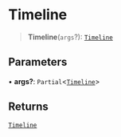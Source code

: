 # Timeline

> **Timeline**(`args`?): [`Timeline`](reference/functions/Timeline.md)

## Parameters

• **args?**: `Partial`<[`Timeline`](reference/functions/Timeline.md)>

## Returns

[`Timeline`](reference/functions/Timeline.md)
